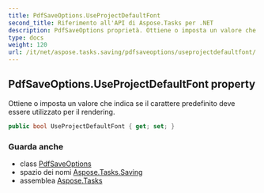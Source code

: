 ```yaml
---
title: PdfSaveOptions.UseProjectDefaultFont
second_title: Riferimento all'API di Aspose.Tasks per .NET
description: PdfSaveOptions proprietà. Ottiene o imposta un valore che indica se il carattere predefinito deve essere utilizzato per il rendering.
type: docs
weight: 120
url: /it/net/aspose.tasks.saving/pdfsaveoptions/useprojectdefaultfont/
---
```

## PdfSaveOptions.UseProjectDefaultFont property

Ottiene o imposta un valore che indica se il carattere predefinito deve essere utilizzato per il rendering.

```csharp
public bool UseProjectDefaultFont { get; set; }
```

### Guarda anche

* class [PdfSaveOptions](../)
* spazio dei nomi [Aspose.Tasks.Saving](../../pdfsaveoptions/)
* assemblea [Aspose.Tasks](../../../)


